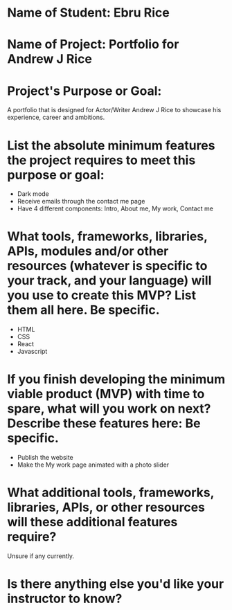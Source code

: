 # Name of Student: Ebru Rice

# Name of Project: Portfolio for Andrew J Rice

# Project's Purpose or Goal: 
A portfolio that is designed for Actor/Writer Andrew J Rice to showcase his experience, career and ambitions. 



# List the absolute minimum features the project requires to meet this purpose or goal:
* Dark mode
* Receive emails through the contact me page
* Have 4 different components: Intro, About me, My work, Contact me


# What tools, frameworks, libraries, APIs, modules and/or other resources (whatever is specific to your track, and your language) will you use to create this MVP? List them all here. Be specific.
* HTML
* CSS
* React
* Javascript


# If you finish developing the minimum viable product (MVP) with time to spare, what will you work on next? Describe these features here: Be specific.
* Publish the website
* Make the My work page animated with a photo slider


# What additional tools, frameworks, libraries, APIs, or other resources will these additional features require?
Unsure if any currently.

# Is there anything else you'd like your instructor to know?

